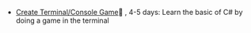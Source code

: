 
  - [Create Terminal/Console Game](HelloCSharp/ConsoleGame/index.md)🚷 , 4-5 days: Learn the basic of C# by doing a game in the terminal
